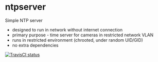 # ntpserver
Simple NTP server

* designed to run in network without internet connection
* primary purpose - time server for cameras in restricted network VLAN
* runs in restricted environment (chrooted, under random UID/GID)
* no extra dependencies

[![TravisCI status](https://travis-ci.org/janmojzis/ttest.svg?branch=master)](https://travis-ci.org/janmojzis/ntpserver)
